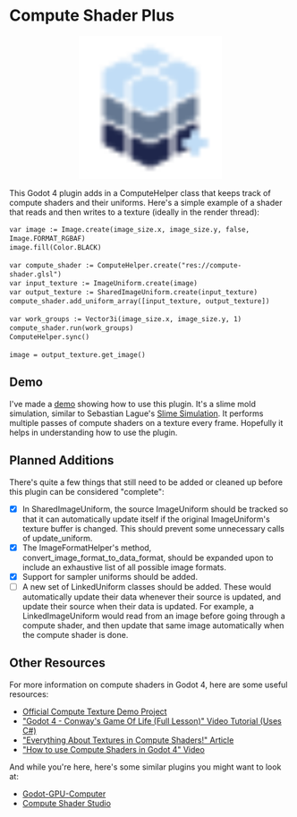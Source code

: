 # Compute Shader Plus

<p align="center">
    <img src="icon.svg" width="256">
</p>

This Godot 4 plugin adds in a ComputeHelper class that keeps track of compute shaders and their uniforms.
Here's a simple example of a shader that reads and then writes to a texture (ideally in the render thread):

```gdscript
var image := Image.create(image_size.x, image_size.y, false, Image.FORMAT_RGBAF)
image.fill(Color.BLACK)

var compute_shader := ComputeHelper.create("res://compute-shader.glsl")
var input_texture := ImageUniform.create(image)
var output_texture := SharedImageUniform.create(input_texture)
compute_shader.add_uniform_array([input_texture, output_texture])

var work_groups := Vector3i(image_size.x, image_size.y, 1)
compute_shader.run(work_groups)
ComputeHelper.sync()

image = output_texture.get_image()
```
## Demo

I've made a [demo](https://github.com/DevPoodle/compute-helper-demo) showing how to use this plugin. It's a slime mold simulation, similar to Sebastian Lague's [Slime Simulation](https://github.com/SebLague/Slime-Simulation). It performs multiple passes of compute shaders on a texture every frame. Hopefully it helps in understanding how to use the plugin.

## Planned Additions

There's quite a few things that still need to be added or cleaned up before this plugin can be considered "complete":

- [X] In SharedImageUniform, the source ImageUniform should be tracked so that it can automatically update itself if the original ImageUniform's texture buffer is changed. This should prevent some unnecessary calls of update_uniform.
- [X] The ImageFormatHelper's method, convert_image_format_to_data_format, should be expanded upon to include an exhaustive list of all possible image formats.
- [X] Support for sampler uniforms should be added.
- [ ] A new set of LinkedUniform classes should be added. These would automatically update their data whenever their source is updated, and update their source when their data is updated. For example, a LinkedImageUniform would read from an image before going through a compute shader, and then update that same image automatically when the compute shader is done.

## Other Resources

For more information on compute shaders in Godot 4, here are some useful resources:

- [Official Compute Texture Demo Project](https://github.com/godotengine/godot-demo-projects/tree/master/compute/texture)
- ["Godot 4 - Conway's Game Of Life (Full Lesson)" Video Tutorial (Uses C#)](https://www.youtube.com/watch?v=VQhi2w1E0iU)
- ["Everything About Textures in Compute Shaders!" Article](https://nekotoarts.github.io/teaching/compute-shader-textures)
- ["How to use Compute Shaders in Godot 4" Video](https://www.youtube.com/watch?v=5CKvGYqagyI)

And while you're here, here's some similar plugins you might want to look at:

- [Godot-GPU-Computer](https://github.com/PGComai/Godot-GPU-Computer)
- [Compute Shader Studio](https://github.com/pascal-ballet/ComputeShaderStudio)
